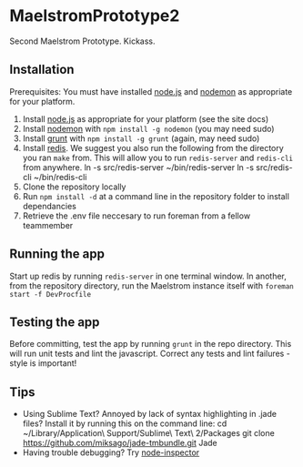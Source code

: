 MaelstromPrototype2
===================

Second Maelstrom Prototype. Kickass.

Installation
------------

Prerequisites: You must have installed [node.js](http://www.nodejs.org) and [nodemon](https://github.com/remy/nodemon/) as appropriate for your platform.

1. Install [node.js](http://www.nodejs.org) as appropriate for your platform (see the site docs)
2. Install [nodemon](https://github.com/remy/nodemon/) with `npm install -g nodemon` (you may need sudo)
3. Install [grunt](https://github.com/cowboy/grunt) with `npm install -g grunt` (again, may need sudo)
4. Install [redis](http://redis.io/download). We suggest you also run the following from the directory you ran `make` from. This will allow you to run `redis-server` and `redis-cli` from anywhere.
	ln -s src/redis-server ~/bin/redis-server
	ln -s src/redis-cli ~/bin/redis-cli
5. Clone the repository locally
6. Run `npm install -d` at a command line in the repository folder to install dependancies
7. Retrieve the .env file neccesary to run foreman from a fellow teammember

Running the app
---------------

Start up redis by running `redis-server` in one terminal window. In another, from the repository directory, run the Maelstrom instance itself with `foreman start -f DevProcfile`

Testing the app
---------------

Before committing, test the app by running `grunt` in the repo directory. This will run unit tests and lint the javascript. Correct any tests and lint failures - style is important!

Tips
----

* Using Sublime Text? Annoyed by lack of syntax highlighting in .jade files? Install it by running this on the command line:
	cd ~/Library/Application\ Support/Sublime\ Text\ 2/Packages
	git clone https://github.com/miksago/jade-tmbundle.git Jade
* Having trouble debugging? Try [node-inspector](https://github.com/dannycoates/node-inspector)
